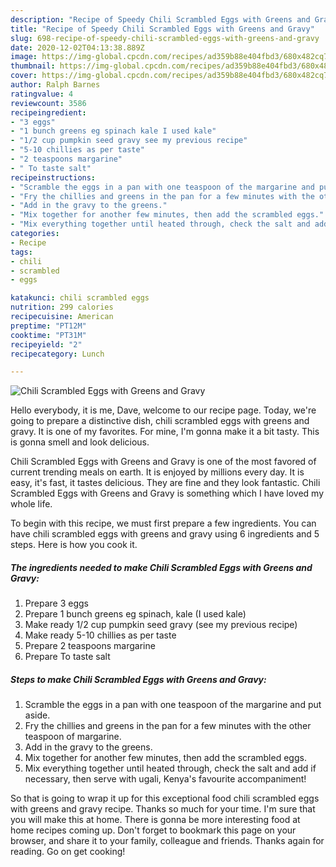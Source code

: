 ```yaml
---
description: "Recipe of Speedy Chili Scrambled Eggs with Greens and Gravy"
title: "Recipe of Speedy Chili Scrambled Eggs with Greens and Gravy"
slug: 698-recipe-of-speedy-chili-scrambled-eggs-with-greens-and-gravy
date: 2020-12-02T04:13:38.889Z
image: https://img-global.cpcdn.com/recipes/ad359b88e404fbd3/680x482cq70/chili-scrambled-eggs-with-greens-and-gravy-recipe-main-photo.jpg
thumbnail: https://img-global.cpcdn.com/recipes/ad359b88e404fbd3/680x482cq70/chili-scrambled-eggs-with-greens-and-gravy-recipe-main-photo.jpg
cover: https://img-global.cpcdn.com/recipes/ad359b88e404fbd3/680x482cq70/chili-scrambled-eggs-with-greens-and-gravy-recipe-main-photo.jpg
author: Ralph Barnes
ratingvalue: 4
reviewcount: 3586
recipeingredient:
- "3 eggs"
- "1 bunch greens eg spinach kale I used kale"
- "1/2 cup pumpkin seed gravy see my previous recipe"
- "5-10 chillies as per taste"
- "2 teaspoons margarine"
- " To taste salt"
recipeinstructions:
- "Scramble the eggs in a pan with one teaspoon of the margarine and put aside."
- "Fry the chillies and greens in the pan for a few minutes with the other teaspoon of margarine."
- "Add in the gravy to the greens."
- "Mix together for another few minutes, then add the scrambled eggs."
- "Mix everything together until heated through, check the salt and add if necessary, then serve with ugali, Kenya&#39;s favourite accompaniment!"
categories:
- Recipe
tags:
- chili
- scrambled
- eggs

katakunci: chili scrambled eggs 
nutrition: 299 calories
recipecuisine: American
preptime: "PT12M"
cooktime: "PT31M"
recipeyield: "2"
recipecategory: Lunch

---
```



![Chili Scrambled Eggs with Greens and Gravy](https://img-global.cpcdn.com/recipes/ad359b88e404fbd3/680x482cq70/chili-scrambled-eggs-with-greens-and-gravy-recipe-main-photo.jpg)

Hello everybody, it is me, Dave, welcome to our recipe page. Today, we're going to prepare a distinctive dish, chili scrambled eggs with greens and gravy. It is one of my favorites. For mine, I'm gonna make it a bit tasty. This is gonna smell and look delicious.



Chili Scrambled Eggs with Greens and Gravy is one of the most favored of current trending meals on earth. It is enjoyed by millions every day. It is easy, it's fast, it tastes delicious. They are fine and they look fantastic. Chili Scrambled Eggs with Greens and Gravy is something which I have loved my whole life.


To begin with this recipe, we must first prepare a few ingredients. You can have chili scrambled eggs with greens and gravy using 6 ingredients and 5 steps. Here is how you cook it.

<!--inarticleads1-->

##### The ingredients needed to make Chili Scrambled Eggs with Greens and Gravy:

1. Prepare 3 eggs
1. Prepare 1 bunch greens eg spinach, kale (I used kale)
1. Make ready 1/2 cup pumpkin seed gravy (see my previous recipe)
1. Make ready 5-10 chillies as per taste
1. Prepare 2 teaspoons margarine
1. Prepare  To taste salt




<!--inarticleads2-->

##### Steps to make Chili Scrambled Eggs with Greens and Gravy:

1. Scramble the eggs in a pan with one teaspoon of the margarine and put aside.
1. Fry the chillies and greens in the pan for a few minutes with the other teaspoon of margarine.
1. Add in the gravy to the greens.
1. Mix together for another few minutes, then add the scrambled eggs.
1. Mix everything together until heated through, check the salt and add if necessary, then serve with ugali, Kenya&#39;s favourite accompaniment!




So that is going to wrap it up for this exceptional food chili scrambled eggs with greens and gravy recipe. Thanks so much for your time. I'm sure that you will make this at home. There is gonna be more interesting food at home recipes coming up. Don't forget to bookmark this page on your browser, and share it to your family, colleague and friends. Thanks again for reading. Go on get cooking!
